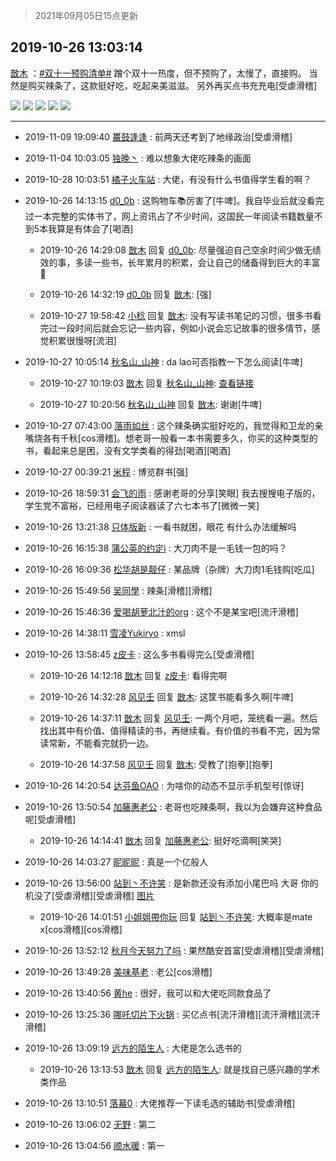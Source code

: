 > 2021年09月05日15点更新
<link rel="stylesheet" href="https://cdn.jsdelivr.net/gh/taotie6/sampleJSON@main/css/photo_show.css">


 ## 2019-10-26 13:03:14 

 [㪚木](https://www.coolapk.com/feed/14510889?shareKey=YTlhMzM2MTU1M2JjNjEzMTc1MGI~) ：<a class="feed-link-tag" href="/t/双十一预购清单?type=0">#双十一预购清单#</a>
蹭个双十一热度，但不预购了，太慢了，直接购。
当然是购买辣条了，这款挺好吃，吃起来美滋滋。
另外再买点书充充电[受虐滑稽] 

<div class="album">
<img class="img-item" src="http://image.coolapk.com/feed/2019/1026/13/1081091_acf9da36_6191_0695@955x149.jpeg" />
<img class="img-item" src="http://image.coolapk.com/feed/2019/1026/13/1081091_5dfcc9d3_6191_0698@954x460.jpeg" />
<img class="img-item" src="http://image.coolapk.com/feed/2019/1026/13/1081091_27080dc4_6191_0699@918x771.jpeg" />
<img class="img-item" src="http://image.coolapk.com/feed/2019/1026/13/1081091_b8fd27e5_6191_0701@902x816.jpeg" />
<img class="img-item" src="http://image.coolapk.com/feed/2019/1026/13/1081091_d656deb9_6191_0703@908x853.jpeg" />
</div>

 ------- 

- 2019-11-09 19:09:40 [鼍鼓逢逢](uid=1848269) : 前两天还考到了地缘政治[受虐滑稽] 

- 2019-11-04 10:03:05 [独晚丶](uid=1798061) : 难以想象大佬吃辣条的画面 

- 2019-10-28 10:03:51 [橘子火车站](uid=944860) : 大佬，有没有什么书值得学生看的啊？ 

- 2019-10-26 14:13:15 [d0_0b](uid=466123) : 这购物车📚厉害了[牛啤]。我自毕业后就没看完过一本完整的实体书了，网上资讯占了不少时间，这国民一年阅读书籍数量不到5本我算是有体会了[喝酒] 

    - 2019-10-26 14:29:08 [㪚木](uid=1081091) 回复 [d0_0b](uid=466123): 尽量强迫自己空余时间少做无绩效的事，多读一些书，长年累月的积累，会让自己的储备得到巨大的丰富🍉 

    - 2019-10-26 14:32:19 [d0_0b](uid=466123) 回复 [㪚木](uid=1081091): [强] 

    - 2019-10-27 19:58:42 [小稔](uid=738125) 回复 [㪚木](uid=1081091): 没有写读书笔记的习惯，很多书看完过一段时间后就会忘记一些内容，例如小说会忘记故事的很多情节，感觉积累很慢呀[流泪] 

- 2019-10-27 10:05:14 [秋名山_山神](uid=2250058) : da lao可否指教一下怎么阅读[牛啤] 

    - 2019-10-27 10:19:03 [㪚木](uid=1081091) 回复 [秋名山_山神](uid=2250058): <a class="feed-link-url" href="https://www.coolapk.com/feed/13307288?shareKey=Y2I4ODhiOTNmODFiNWRiNGZlODA~&amp;shareUid=1081091&amp;shareFrom=com.coolapk.market_9.6.2" title="https://www.coolapk.com/feed/13307288?shareKey=Y2I4ODhiOTNmODFiNWRiNGZlODA~&amp;shareUid=1081091&amp;shareFrom=com.coolapk.market_9.6.2" target="_blank" rel="nofollow">查看链接</a> 

    - 2019-10-27 10:20:56 [秋名山_山神](uid=2250058) 回复 [㪚木](uid=1081091): 谢谢[牛啤] 

- 2019-10-27 07:43:00 [落雨如丝](uid=171765) : 这个辣条确实挺好吃的，我觉得和卫龙的亲嘴烧各有千秋[cos滑稽]。想老哥一般看一本书需要多久，你买的这种类型的书，看起来总是困，没有文学类看的得劲[喝酒][喝酒] 

- 2019-10-27 00:39:21 [米程](uid=840770) : 博览群书[强] 

- 2019-10-26 18:59:31 [会飞的雨](uid=506984) : 感谢老哥的分享[笑眼]
我去搜搜电子版的，学生党不富裕，已经用电子阅读器读了六七本书了[微微一笑] 

- 2019-10-26 13:21:38 [只体版新](uid=1873925) : 一看书就困，眼花 有什么办法缓解吗 

- 2019-10-26 16:15:38 [蒲公英的约定i](uid=1373580) : 大刀肉不是一毛钱一包的吗？ 

- 2019-10-26 16:09:36 [松华胡是靓仔](uid=692318) : 某品牌（杂牌）大刀肉1毛钱购[吃瓜] 

- 2019-10-26 15:49:56 [吴同學](uid=1320218) : 辣条[滑稽][滑稽] 

- 2019-10-26 15:46:36 [爱喝胡萝北汁的org](uid=1377468) : 这个不是某宝吧[流汗滑稽] 

- 2019-10-26 14:38:11 [雪凌Yukiryo](uid=618547) : xmsl 

- 2019-10-26 13:58:45 [z皮卡](uid=1896403) : 这么多书看得完么[受虐滑稽] 

    - 2019-10-26 14:12:18 [㪚木](uid=1081091) 回复 [z皮卡](uid=1896403): 看得完啊 

    - 2019-10-26 14:32:28 [风见壬](uid=1512297) 回复 [㪚木](uid=1081091): 这筐书能看多久啊[牛啤] 

    - 2019-10-26 14:37:11 [㪚木](uid=1081091) 回复 [风见壬](uid=1512297): 一两个月吧，笼统看一遍。然后找出其中有价值、值得精读的书，再继续看。有价值的书看不完，因为常读常新，不能看完就扔一边。 

    - 2019-10-26 14:37:58 [风见壬](uid=1512297) 回复 [㪚木](uid=1081091): 受教了[抱拳][抱拳] 

- 2019-10-26 14:20:54 [达芬鱼OAO](uid=1307401) : 为啥你的动态不显示手机型号[惊讶] 

- 2019-10-26 13:50:54 [加藤惠老公](uid=1266680) : 老哥也吃辣条啊，我以为会嫌弃这种食品呢[受虐滑稽] 

    - 2019-10-26 14:14:41 [㪚木](uid=1081091) 回复 [加藤惠老公](uid=1266680): 挺好吃滴啊[笑哭] 

- 2019-10-26 14:03:27 [昵昵昵](uid=1829222) : 真是一个亿般人 

- 2019-10-26 13:56:00 [站到丶不许笑](uid=1165627) : 是新款还没有添加小尾巴吗   大哥  你的机没了[受虐滑稽][受虐滑稽] [图片](http://image.coolapk.com/feed/2019/1026/13/1165627_ce36a260_9359_7812@1436x595.jpeg)

    - 2019-10-26 14:01:51 [小姐姐帶你玩](uid=641103) 回复 [站到丶不许笑](uid=1165627): 大概率是mate x[cos滑稽][cos滑稽] 

- 2019-10-26 13:52:12 [秋月今天努力了吗](uid=1723366) : 果然酷安首富[受虐滑稽][受虐滑稽] 

- 2019-10-26 13:49:28 [美味基老](uid=2876719) : 老公[cos滑稽] 

- 2019-10-26 13:40:56 [黄he](uid=1534400) : 很好，我可以和大佬吃同款食品了 

- 2019-10-26 13:25:36 [哪吒切片下火锅](uid=2213961) : 买亿点书[流汗滑稽][流汗滑稽][流汗滑稽] 

- 2019-10-26 13:09:19 [远方的陌生人](uid=1887972) : 大佬是怎么选书的 

    - 2019-10-26 13:13:53 [㪚木](uid=1081091) 回复 [远方的陌生人](uid=1887972): 就是找自己感兴趣的学术类作品 

- 2019-10-26 13:10:51 [落幕0](uid=1382501) : 大佬推荐一下读毛选的辅助书[受虐滑稽] 

- 2019-10-26 13:06:02 [无野](uid=1238696) : 第二 

- 2019-10-26 13:04:56 [顺水暖](uid=2030768) : 第一 

